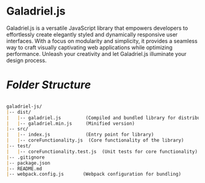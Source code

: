 # Galadriel.js

Galadriel.js is a versatile JavaScript library that empowers developers to effortlessly create elegantly styled and dynamically responsive user interfaces. With a focus on modularity and simplicity, it provides a seamless way to craft visually captivating web applications while optimizing performance. Unleash your creativity and let Galadriel.js illuminate your design process.


# *Folder Structure*

```markdown

galadriel-js/
|-- dist/
|   |-- galadriel.js         (Compiled and bundled library for distribution)
|   |-- galadriel.min.js     (Minified version)
|-- src/
|   |-- index.js             (Entry point for library)
|   |-- coreFunctionality.js  (Core functionality of the library)
|-- test/
|   |-- coreFunctionality.test.js  (Unit tests for core functionality)
|-- .gitignore
|-- package.json
|-- README.md
|-- webpack.config.js       (Webpack configuration for bundling)
```

